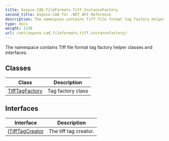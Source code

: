 ```yaml
---
title: Aspose.CAD.FileFormats.Tiff.InstanceFactory
second_title: Aspose.CAD for .NET API Reference
description: The namespace contains Tiff file format tag factory helper classes and interfaces
type: docs
weight: 1230
url: /net/aspose.cad.fileformats.tiff.instancefactory/
---
```

The namespace contains Tiff file format tag factory helper classes and interfaces.

## Classes

| Class | Description |
| --- | --- |
| [TiffTagFactory](./tifftagfactory/) | Tag factory class |
## Interfaces

| Interface | Description |
| --- | --- |
| [ITiffTagCreator](./itifftagcreator/) | The tiff tag creator. |


